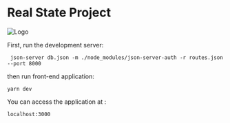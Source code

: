 # Real State Project
![Logo](https://i.ibb.co/pLMVGP1/Logo.jpg)

First, run the development server:

     json-server db.json -m ./node_modules/json-server-auth -r routes.json --port 8000
then run front-end application:

    yarn dev
You can access the application at :

    localhost:3000
